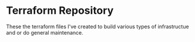 # Terraform Repository

These the terraform files I've created to build various types of infrastructue and or do general maintenance.

